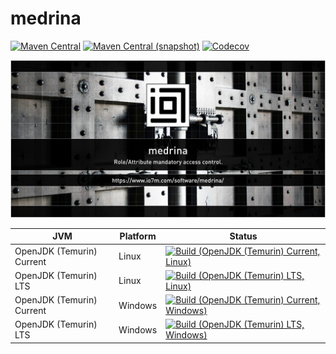 medrina
===

[![Maven Central](https://img.shields.io/maven-central/v/com.io7m.medrina/com.io7m.medrina.svg?style=flat-square)](http://search.maven.org/#search%7Cga%7C1%7Cg%3A%22com.io7m.medrina%22)
[![Maven Central (snapshot)](https://img.shields.io/nexus/s/com.io7m.medrina/com.io7m.medrina?server=https%3A%2F%2Fs01.oss.sonatype.org&style=flat-square)](https://s01.oss.sonatype.org/content/repositories/snapshots/com/io7m/medrina/)
[![Codecov](https://img.shields.io/codecov/c/github/io7m/medrina.svg?style=flat-square)](https://codecov.io/gh/io7m/medrina)

![com.io7m.medrina](./src/site/resources/medrina.jpg?raw=true)

| JVM | Platform | Status |
|-----|----------|--------|
| OpenJDK (Temurin) Current | Linux | [![Build (OpenJDK (Temurin) Current, Linux)](https://img.shields.io/github/actions/workflow/status/io7m/medrina/main.linux.temurin.current.yml)](https://github.com/io7m/medrina/actions?query=workflow%3Amain.linux.temurin.current)|
| OpenJDK (Temurin) LTS | Linux | [![Build (OpenJDK (Temurin) LTS, Linux)](https://img.shields.io/github/actions/workflow/status/io7m/medrina/main.linux.temurin.lts.yml)](https://github.com/io7m/medrina/actions?query=workflow%3Amain.linux.temurin.lts)|
| OpenJDK (Temurin) Current | Windows | [![Build (OpenJDK (Temurin) Current, Windows)](https://img.shields.io/github/actions/workflow/status/io7m/medrina/main.windows.temurin.current.yml)](https://github.com/io7m/medrina/actions?query=workflow%3Amain.windows.temurin.current)|
| OpenJDK (Temurin) LTS | Windows | [![Build (OpenJDK (Temurin) LTS, Windows)](https://img.shields.io/github/actions/workflow/status/io7m/medrina/main.windows.temurin.lts.yml)](https://github.com/io7m/medrina/actions?query=workflow%3Amain.windows.temurin.lts)|

